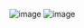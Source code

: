 ![image](https://github.com/user-attachments/assets/c8be9f33-4c0d-4d10-887e-e28bd84c5875)
![image](https://github.com/user-attachments/assets/6e4b7e14-c3f2-4bf1-821a-7fa620bcf2b6)
